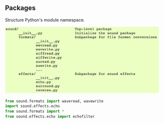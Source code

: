 
## Packages

Structure Python's module namespace.

![](media/packages.png)

``` Python
from sound.formats import waveread, wavewrite
import sound.effects.echo
from sound.formats import *
from sound.effects.echo import echofilter
```

